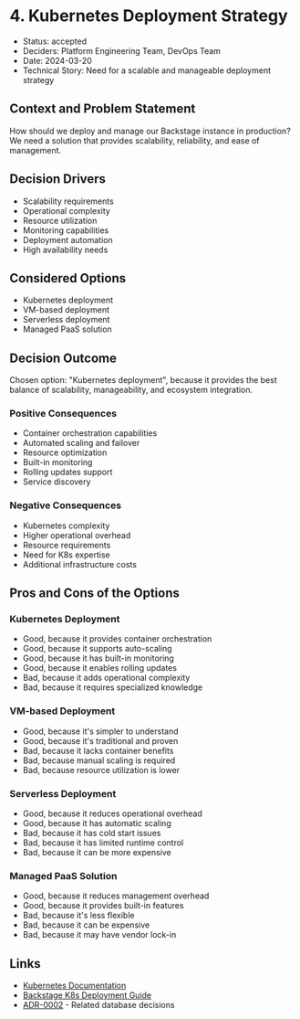 # 4. Kubernetes Deployment Strategy

* Status: accepted
* Deciders: Platform Engineering Team, DevOps Team
* Date: 2024-03-20
* Technical Story: Need for a scalable and manageable deployment strategy

## Context and Problem Statement

How should we deploy and manage our Backstage instance in production? We need a solution that provides scalability, reliability, and ease of management.

## Decision Drivers

* Scalability requirements
* Operational complexity
* Resource utilization
* Monitoring capabilities
* Deployment automation
* High availability needs

## Considered Options

* Kubernetes deployment
* VM-based deployment
* Serverless deployment
* Managed PaaS solution

## Decision Outcome

Chosen option: "Kubernetes deployment", because it provides the best balance of scalability, manageability, and ecosystem integration.

### Positive Consequences

* Container orchestration capabilities
* Automated scaling and failover
* Resource optimization
* Built-in monitoring
* Rolling updates support
* Service discovery

### Negative Consequences

* Kubernetes complexity
* Higher operational overhead
* Resource requirements
* Need for K8s expertise
* Additional infrastructure costs

## Pros and Cons of the Options

### Kubernetes Deployment

* Good, because it provides container orchestration
* Good, because it supports auto-scaling
* Good, because it has built-in monitoring
* Good, because it enables rolling updates
* Bad, because it adds operational complexity
* Bad, because it requires specialized knowledge

### VM-based Deployment

* Good, because it's simpler to understand
* Good, because it's traditional and proven
* Bad, because it lacks container benefits
* Bad, because manual scaling is required
* Bad, because resource utilization is lower

### Serverless Deployment

* Good, because it reduces operational overhead
* Good, because it has automatic scaling
* Bad, because it has cold start issues
* Bad, because it has limited runtime control
* Bad, because it can be more expensive

### Managed PaaS Solution

* Good, because it reduces management overhead
* Good, because it provides built-in features
* Bad, because it's less flexible
* Bad, because it can be expensive
* Bad, because it may have vendor lock-in

## Links

* [Kubernetes Documentation](https://kubernetes.io/docs/)
* [Backstage K8s Deployment Guide](https://backstage.io/docs/deployment/k8s)
* [ADR-0002](0002-postgresql-as-primary-database.md) - Related database decisions